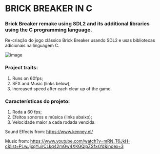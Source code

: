 # BRICK BREAKER IN C

### Brick Breaker remake using SDL2 and its additional libraries using the C programming language.
Re-criação do jogo clássico Brick Breaker usando SDL2 e usas bibliotecas adicionais na linguagem C.

![image](https://github.com/JonathasChagas/Brick-Breaker-SDL/assets/154541233/a9460ac2-cdf6-44c5-b496-2e9c3832c37b)  

### Project traits:
  1. Runs on 60fps;
  2. SFX and Music (links below);
  3. Increased speed after each clear up of the game.

### Características do projeto:
  1. Roda a 60 fps;
  2. Efeitos sonoros e música (links abaixo);
  3. Velocidade maior a cada rodada vencida.
  
Sound Effects from: https://www.kenney.nl/  

Music from: https://www.youtube.com/watch?v=mRN_T6JkH-c&list=PLwJjxqYuirCLkq42mGw4XKGQlpZSfxsYd&index=3
